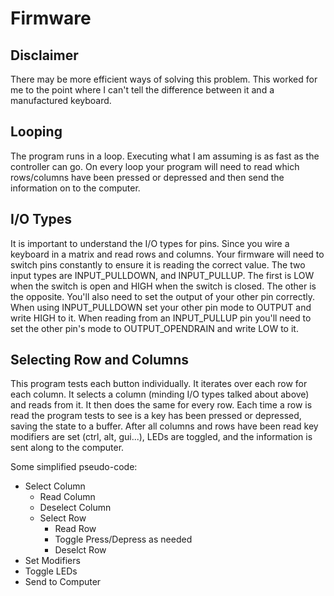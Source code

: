 # Firmware
## Disclaimer 
There may be more efficient ways of solving this problem. This worked for me to the point where I can't tell the difference between it and a manufactured keyboard.

## Looping
The program runs in a loop. Executing what I am assuming is as fast as the controller can go. On every loop your program will need to read which rows/columns have been pressed or depressed and then send the information on to the computer.

## I/O Types
It is important to understand the I/O types for pins. Since you wire a keyboard in a matrix and read rows and columns. Your firmware will need to switch pins constantly to ensure it is reading the correct value. The two input types are INPUT_PULLDOWN, and INPUT_PULLUP. The first is LOW when the switch is open and HIGH when the switch is closed. The other is the opposite. You'll also need to set the output of your other pin correctly. When using INPUT_PULLDOWN set your other pin mode to OUTPUT and write HIGH to it. When reading from an INPUT_PULLUP pin you'll need to set the other pin's mode to OUTPUT_OPENDRAIN and write LOW to it.

## Selecting Row and Columns 
This program tests each button individually. It iterates over each row for each column. It selects a column (minding I/O types talked about above) and reads from it. It then does the same for every row. Each time a row is read the program tests to see is a key has been pressed or depressed, saving the state to a buffer. After all columns and rows have been read key modifiers are set (ctrl, alt, gui...), LEDs are toggled, and the information is sent along to the computer.


Some simplified pseudo-code:
* Select Column
  * Read Column
  * Deselect Column
  * Select Row
    * Read Row
    * Toggle Press/Depress as needed
    * Deselct Row
* Set Modifiers
* Toggle LEDs
* Send to Computer

